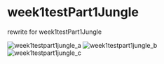 # week1testPart1Jungle
rewrite for week1testPart1Jungle

![week1testpart1jungle_a](https://user-images.githubusercontent.com/10855748/51068698-f26b5c00-15ef-11e9-9049-763ffbe52a9a.PNG)
![week1testpart1jungle_b](https://user-images.githubusercontent.com/10855748/51068699-f26b5c00-15ef-11e9-9603-b42ba77e9f9b.PNG)
![week1testpart1jungle_c](https://user-images.githubusercontent.com/10855748/51068700-f26b5c00-15ef-11e9-8234-cb522b83a073.PNG)
